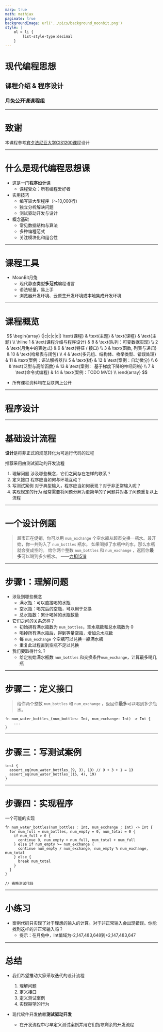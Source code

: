 ```yaml
---
marp: true
math: mathjax
paginate: true
backgroundImage: url('../pics/background_moonbit.png')
style: |
    ol > li {
        list-style-type:decimal
    }
---
```


# 现代编程思想

## 课程介绍 & 程序设计

### 月兔公开课课程组

---

# 致谢

本课程参考[宾夕法尼亚大学CIS1200课程](https://www.seas.upenn.edu/~cis120/current/)设计

---

# 什么是**现代编程思想课**

- 这是一门**程序设计**课
    - 课程受众：所有编程爱好者
- 实用技巧
    - 编写较大型程序（～10,000行）
    - 独立分析解决问题
    - 测试驱动开发与设计
- 概念基础
    - 常见数据结构与算法
    - 多种编程范式
    - 关注模块化和组合性
    
---

# 课程工具
- MoonBit月兔
    - 现代静态类型**多范式**编程语言
    - 语法轻量，易上手
    - 浏览器开发环境、云原生开发环境或本地集成开发环境

---
# 课程概览

$$
\begin{array} {|c|c|c|c|}
 \text{课程} & \text{主题} & \text{课程} & \text{主题} \\
 \hline
 1 & \text{课程介绍与程序设计} &  8 & \text{队列：可变数据实现} \\
 2 & \text{月兔中的表达式} & 9 & \text{特征 / 接口} \\
 3 & \text{函数, 列表与递归} & 10 & \text{哈希表与闭包} \\
 4 & \text{多元组、结构体、枚举类型、错误处理} & 11 & \text{案例：语法解析器}\\
 5 & \text{树} & 12 & \text{案例：自动微分} \\
 6 & \text{泛型与高阶函数} & 13 & \text{案例： 基于梯度下降的神经网络} \\
 7 & \text{命令式编程} & 14 & \text{案例：TODO MVC} \\
\end{array}
$$

- 所有课程资料均在互联网上公开


--- 
# 程序设计

---
# 基础设计流程
**设计**是将非正式的规范转化为可运行代码的过程

推荐采用由测试驱动的开发流程

1. 理解问题
    涉及哪些概念，它们之间存在怎样的联系？
2. 定义接口
    程序应当如何与环境互动？
3. 写测试案例
    对于典型输入，程序应当如何表现？对于非正常输入呢？
4. 实现规定的行为
    经常需要将问题分解为更简单的子问题并对各子问题重复以上流程
---
# 一个设计例题

> 超市正在促销，你可以用 `num_exchange` 个空水瓶从超市兑换一瓶水。最开始，你一共购入了 `num_bottles` 瓶水。
> 如果喝掉了水瓶中的水，那么水瓶就会变成空的。
> 给你两个整数 `num_bottles` 和 `num_exchange` ，返回你**最多**可以喝到多少瓶水。
> ——[力扣1518](https://leetcode.cn/problems/water-bottles/)

---

# 步骤1：理解问题

- 涉及到哪些概念
    - 满水瓶：可以直接喝的水瓶
    - 空水瓶：喝完后的空瓶，可以用于兑换
    - 总水瓶数：累计喝掉的水瓶数量
- 它们之间的关系怎样？
    - 初始拥有满水瓶数为 `num_bottles`，空水瓶数和总水瓶数为 0
    - 喝掉所有满水瓶后，得到等量空瓶，增加总水瓶数
    - 每 `num_exchange` 个空瓶可以兑换一瓶满水瓶
    - 重复此过程直到空瓶不足以兑换
- 我们要取得什么？
    - 给定初始满水瓶数 `num_bottles` 和交换条件`num_exchange`，计算最多喝几瓶
---

# 步骤二：定义接口

> 给你两个整数 `num_bottles` 和 `num_exchange` ，返回你**最多**可以喝到多少瓶水。

```moonbit
fn num_water_bottles_(num_bottles: Int, num_exchange: Int) -> Int {
    ...
}
```

---

# 步骤三：写测试案例

```moonbit
test {
  assert_eq(num_water_bottles_(9, 3), 13) // 9 + 3 + 1 = 13
  assert_eq(num_water_bottles_(15, 4), 19)
}
```

---

# 步骤四：实现程序

一个可能的实现

```moonbit
fn num_water_bottles(num_bottles : Int, num_exchange : Int) -> Int {
  for num_full = num_bottles, num_empty = 0, num_total = 0 {
    if num_full > 0 {
      continue 0, num_empty + num_full, num_total + num_full
    } else if num_empty >= num_exchange {
      continue num_empty / num_exchange, num_empty % num_exchange, num_total
    } else {
      break num_total
    }
  }
}

// 省略测试代码
```

---

# 小练习

- 案例代码只实现了对于理想的输入的计算。对于非正常输入会出现错误。你能找到这样的非正常输入吗？
    - 提示：在月兔中，Int值域为-2,147,483,648到+2,147,483,647

---

# 总结

- 我们希望推动大家采取迭代的设计流程
    1. 理解问题
    2. 定义接口
    3. 定义测试案例
    4. 实现期望的行为

- 现代软件开发依赖**测试驱动开发**
    - 在开发流程中尽早定义测试案例并用它们指导剩余的开发流程
